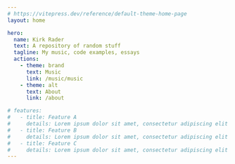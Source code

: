 ```yaml
---
# https://vitepress.dev/reference/default-theme-home-page
layout: home

hero:
  name: Kirk Rader
  text: A repository of random stuff
  tagline: My music, code examples, essays
  actions:
    - theme: brand
      text: Music
      link: /music/music
    - theme: alt
      text: About
      link: /about

# features:
#   - title: Feature A
#     details: Lorem ipsum dolor sit amet, consectetur adipiscing elit
#   - title: Feature B
#     details: Lorem ipsum dolor sit amet, consectetur adipiscing elit
#   - title: Feature C
#     details: Lorem ipsum dolor sit amet, consectetur adipiscing elit
---
```


